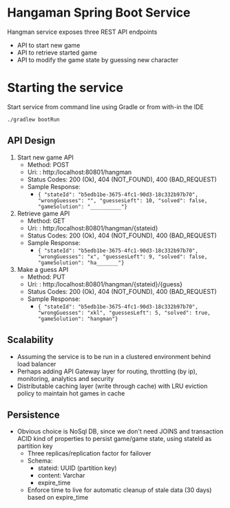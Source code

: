 # Hangaman Spring Boot Service

Hangman service exposes three REST API endpoints 

 - API to start new game
 - API to retrieve started game
 - API to modify the game state by guessing new character

# Starting the service

Start service from command line using Gradle or from with-in the IDE

    ./gradlew bootRun

## API Design

 1. Start new game API
	 - Method: POST 
	 - Uri: : http:/localhost:80801/hangman
	 - Status Codes: 200 (Ok), 404 (NOT_FOUND), 400 (BAD_REQUEST)
	 - Sample Response: 
		 - `{
    "stateId": "b5edb1be-3675-4fc1-90d3-18c332b97b70",
    "wrongGuesses": "",
    "guessesLeft": 10,
    "solved": false,
    "gameSolution": "__________"}`
 2. Retrieve game API
	 - Method: GET 
	 - Uri: : http:/localhost:80801/hangman/{stateid}
	 - Status Codes: 200 (Ok), 404 (NOT_FOUND), 400 (BAD_REQUEST)
	 - Sample Response:
		- `{
    "stateId": "b5edb1be-3675-4fc1-90d3-18c332b97b70",
    "wrongGuesses": "x",
    "guessesLeft": 9,
    "solved": false,
    "gameSolution": "ha_______"}`
 3. Make a guess API
	 - Method: PUT 
	 - Uri: : http:/localhost:80801/hangman/{stateid}/{guess}
	 - Status Codes: 200 (Ok), 404 (NOT_FOUND), 400 (BAD_REQUEST)
	 - Sample Response:
		- `{
    "stateId": "b5edb1be-3675-4fc1-90d3-18c332b97b70",
    "wrongGuesses": "xkl",
    "guessesLeft": 5,
    "solved": true,
    "gameSolution": "hangman"}`

## Scalability 

 - Assuming the service is to be run in a clustered environment behind load balancer
 - Perhaps adding API Gateway layer for routing, throttling (by ip), monitoring, analytics and security
 - Distributable caching layer (write through cache) with LRU eviction policy to maintain hot games in cache

## Persistence 

 -  Obvious choice is NoSql DB, since we don't need JOINS and transaction ACID kind of properties to persist game/game state, using stateId as partition key 
	 - Three replicas/replication factor for failover
	 - Schema: 
		 - stateid: UUID (partition key)
		 - content: Varchar
		 - expire_time
	 - Enforce time to live for automatic cleanup of stale data (30 days) based on expire_time


